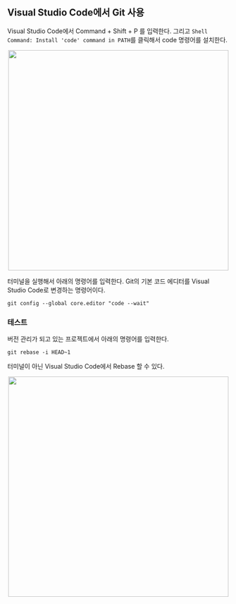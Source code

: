 ## Visual Studio Code에서 Git 사용

Visual Studio Code에서 Command + Shift + P 를 입력한다. 그리고 `Shell Command: Install 'code' command in PATH`를 클릭해서 code 명령어를 설치한다.

<p align="center">
<img src="https://user-images.githubusercontent.com/61190690/229393265-0cae6ee4-42bc-4ca8-8345-17192120c229.png" width="500">
</p>

터미널을 실행해서 아래의 명령어를 입력한다. Git의 기본 코드 에디터를 Visual Studio Code로 변경하는 명령어이다.

```
git config --global core.editor "code --wait"
```

### 테스트

버전 관리가 되고 있는 프로젝트에서 아래의 명령어를 입력한다.

```
git rebase -i HEAD~1
```

터미널이 아닌 Visual Studio Code에서 Rebase 할 수 있다.

<p align="center">
<img src="https://user-images.githubusercontent.com/61190690/229393757-5699213f-b5c7-488b-a584-a08bc021597e.png" width="500">
</p>

